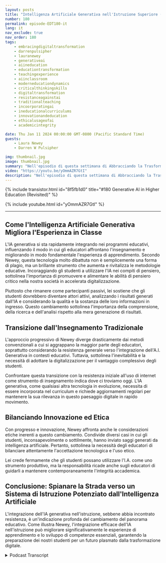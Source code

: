 ```yaml
---
layout: posts
title: "Intelligenza Artificiale Generativa nell'Istruzione Superiore (Rivisitato)"
number: 180
permalink: episode-EDT180-it
lang: it
nav_exclude: true
nav_order: 180
tags:
    - embracingdigitaltransformation
    - darrenpulsipher
    - lauranewey
    - generativeai
    - aiineducation
    - educationtransformation
    - teachingexperience
    - aiinclassroom
    - moderneducationdynamics
    - criticalthinkingskills
    - digitaltransformation
    - resistanceagainstai
    - traditionalteaching
    - incoorporatingai
    - ineducationalcurriculums
    - innovationandeducation
    - ethicalusageofai
    - academicintegrity

date: Thu Jan 11 2024 00:00:00 GMT-0800 (Pacific Standard Time)
guests:
    - Laura Newey
    - Darren W Pulsipher

img: thumbnail.jpg
image: thumbnail.jpg
summary: "Nell'episodio di questa settimana di Abbracciando la Trasformazione Digitale, Darren Pulsipher intervista l'oratrice ospite Laura Newey riguardo il suo affascinante percorso attraverso il mondo emergente della Generative AI, in particolare nel settore dell'educazione. Coprendo la trasformazione della sua esperienza di insegnamento e arricchendo i risultati di apprendimento dei suoi studenti attraverso l'IA, ha analizzato ampiamente l'adattamento alle dinamiche dell'educazione moderna."
video: "https://youtu.be/yOmmAZR7GtI"
description: "Nell'episodio di questa settimana di Abbracciando la Trasformazione Digitale, Darren Pulsipher intervista l'oratrice ospite Laura Newey riguardo il suo affascinante percorso attraverso il mondo emergente della Generative AI, in particolare nel settore dell'educazione. Coprendo la trasformazione della sua esperienza di insegnamento e arricchendo i risultati di apprendimento dei suoi studenti attraverso l'IA, ha analizzato ampiamente l'adattamento alle dinamiche dell'educazione moderna."
---
```


<div>
{% include transistor.html id="8f5fb1d0" title="#180 Generative AI in Higher Education (Revisited)" %}

{% include youtube.html id="yOmmAZR7GtI" %}
</div>

---

## Come l'Intelligenza Artificiale Generativa Migliora l'Esperienza in Classe

L'IA generativa si sta rapidamente integrando nei programmi educativi, influenzando il modo in cui gli educatori affrontano l'insegnamento e migliorando in modo fondamentale l'esperienza di apprendimento. Secondo Newey, questa tecnologia molto dibattuta non è semplicemente una forma di plagio, ma un brillante strumento che aumenta e rivitalizza le metodologie educative. Incoraggiando gli studenti a utilizzare l'IA nei compiti di pensiero, sottolinea l'importanza di promuovere e alimentare le abilità di pensiero critico nella nostra società in accelerata digitalizzazione.

Piuttosto che rimanere come partecipanti passivi, lei sostiene che gli studenti dovrebbero diventare attori attivi, analizzando i risultati generati dall'IA e considerando la qualità e la sostanza delle loro informazioni in ingresso. Questo cambiamento sottolinea l'importanza della comprensione, della ricerca e dell'analisi rispetto alla mera generazione di risultati.

## Transizione dall'Insegnamento Tradizionale

L'approccio progressivo di Newey diverge drasticamente dai metodi convenzionali a cui si aggrappano la maggior parte degli educatori, soprattutto considerando la resistenza generale verso l'integrazione dell'A.I. Generativa in contesti educativi. Tuttavia, sottolinea l'inevitabilità e la necessità di adottare la digitalizzazione per il vantaggio complessivo degli studenti.

Confrontare questa transizione con la resistenza iniziale all'uso di internet come strumento di insegnamento indica dove ci troviamo oggi. L'IA generativa, come qualsiasi altra tecnologia in evoluzione, necessita di essere incorporata nel curriculum e richiede aggiornamenti regolari per mantenere la sua rilevanza in questo paesaggio digitale in rapido movimento.

## Bilanciando Innovazione ed Etica

Con progresso e innovazione, Newey affronta anche le considerazioni etiche inerenti a questo cambiamento. Condivide diversi casi in cui gli studenti, inconsapevolmente o sottilmente, hanno inviato saggi generati da intelligenza artificiale. Pertanto, sottolinea la necessità degli educatori di bilanciare attentamente l'accettazione tecnologica e l'uso etico.

Lei crede fermamente che gli studenti possano utilizzare l'I.A. come uno strumento produttivo, ma la responsabilità ricade anche sugli educatori di guidarli a mantenere contemporaneamente l'integrità accademica.

## Conclusione: Spianare la Strada verso un Sistema di Istruzione Potenziato dall'Intelligenza Artificiale

L'integrazione dell'IA generativa nell'istruzione, sebbene abbia incontrato resistenza, è un'indicazione profonda del cambiamento del panorama educativo. Come illustra Newey, l'integrazione efficace dell'IA nell'istruzione può migliorare significativamente le esperienze di apprendimento e lo sviluppo di competenze essenziali, garantendo la preparazione dei nostri studenti per un futuro plasmato dalla trasformazione digitale.



<details>
<summary> Podcast Transcript </summary>

<p></p>

</details>

